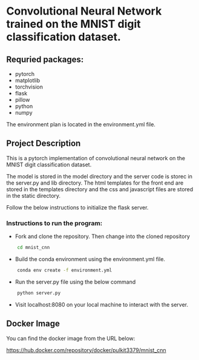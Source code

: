 # Convolutional Neural Network trained on the MNIST digit classification dataset. 

## Requried packages: 
* pytorch 
* matplotlib 
* torchvision 
* flask
* pillow 
* python 
* numpy 

The environment plan is located in the environment.yml file. 

## Project Description 
This is a pytorch implementation of convolutional neural network on the MNIST digit classification dataset. 

The model is stored in the model directory and the server code is storec in the server.py and lib directory. The html templates for the front end are stored in the templates directory and the css and javascript files are stored in the static directory. 

Follow the below instructions to initialize the flask server. 
 

### Instructions to run the program: 
* Fork and clone the repository. Then change into the cloned repository 
```bash
    cd mnist_cnn
```
* Build the conda environment using the environment.yml file.

```bash 
    conda env create -f environment.yml
``` 
* Run the server.py file using the below command 

```bash 
    python server.py 
```
* Visit localhost:8080 on your local machine to interact with the server. 

## Docker Image
You can find the docker image from the URL below: 

https://hub.docker.com/repository/docker/pulkit3379/mnist_cnn 